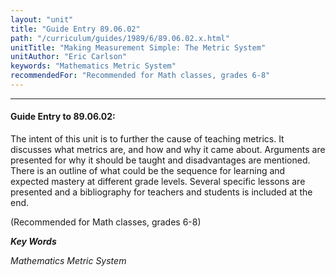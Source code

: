 ```yaml
---
layout: "unit"
title: "Guide Entry 89.06.02"
path: "/curriculum/guides/1989/6/89.06.02.x.html"
unitTitle: "Making Measurement Simple: The Metric System"
unitAuthor: "Eric Carlson"
keywords: "Mathematics Metric System"
recommendedFor: "Recommended for Math classes, grades 6-8"
---
```

<body>
<hr/>
<h4>
Guide Entry to 89.06.02:
</h4>
The intent of this unit is to further the cause of teaching metrics. It discusses what metrics are, and how and why it came about. Arguments are presented for why it should be taught and disadvantages are mentioned. There is an outline of what could be the sequence for learning and expected mastery at different grade levels. Several specific lessons are presented and a bibliography for teachers and students is included at the end.
<p>
(Recommended for Math classes, grades 6-8)
</p>
<p>
<b>
<i>
Key Words
</i>
</b>
<br/>
</p>
<p>
<i>
Mathematics Metric System
</i>
</p>
</body>